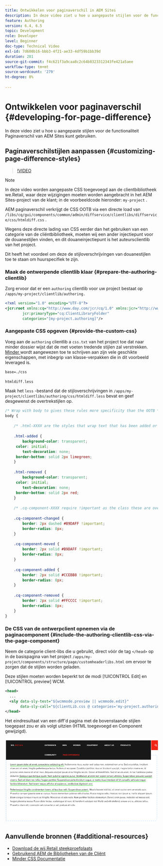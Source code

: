 ```yaml
---
title: Ontwikkelen voor paginaverschil in AEM Sites
description: In deze video ziet u hoe u aangepaste stijlen voor de functionaliteit Paginaverschil van AEM Sites kunt gebruiken.
feature: Authoring
version: 6.4, 6.5
topic: Development
role: Developer
level: Beginner
doc-type: Technical Video
exl-id: 7d600b16-bbb3-4f21-ae33-4df59b1bb39d
duration: 281
source-git-commit: f4c621f3a9caa8c2c64b8323312343fe421a5aee
workflow-type: tm+mt
source-wordcount: '279'
ht-degree: 0%

---
```


# Ontwikkelen voor paginaverschil {#developing-for-page-difference}

In deze video ziet u hoe u aangepaste stijlen voor de functionaliteit Paginaverschil van AEM Sites kunt gebruiken.

## Paginaverschilstijlen aanpassen {#customizing-page-difference-styles}

>[!VIDEO](https://video.tv.adobe.com/v/18871?quality=12&learn=on)

>[!NOTE]
>
>In deze video worden aangepaste CSS toegevoegd aan de clientbibliotheek we.Retail, waar deze wijzigingen moeten worden aangebracht in het AEM Sites-project van de klant; in de voorbeeldcode hieronder: `my-project` .

AEM paginaverschil verkrijgt de CSS OOTB via een directe load van `/libs/cq/gui/components/common/admin/diffservice/clientlibs/diffservice/css/htmldiff.css` .

Wegens deze directe lading van CSS eerder dan het gebruiken van een categorie van de cliëntbibliotheek, moeten wij een ander injectiepunt voor de douanestijlen vinden, en dit douaneinjectiepunt is het auteursclientlib van het project.

Dit heeft het voordeel om deze de stijloverschrijvingen van douanestijlen toe te staan om huurspecifiek te zijn.

### Maak de ontwerpende clientlib klaar {#prepare-the-authoring-clientlib}

Zorg ervoor dat er een `authoring` clientlib voor uw project bestaat op `/apps/my-project/clientlib/authoring.`

```xml
<?xml version="1.0" encoding="UTF-8"?>
<jcr:root xmlns:cq="http://www.day.com/jcr/cq/1.0" xmlns:jcr="http://www.jcp.org/jcr/1.0"
        jcr:primaryType="cq:ClientLibraryFolder"
        categories="[my-project.authoring]"/>
```

### Aangepaste CSS opgeven {#provide-the-custom-css}

Voeg aan de `authoring` clientlib a `css.txt` van het project toe dat naar minder dossier wijst dat de met voeten tredende stijlen zal verstrekken. [ Minder ](https://lesscss.org/) wordt aangewezen toe te schrijven aan zijn vele geschikte eigenschappen, met inbegrip van klasse-verpakken die in dit voorbeeld leveraged is.

```shell
base=./css

htmldiff.less
```

Maak het `less` -bestand dat de stijloverschrijvingen in `/apps/my-project/clientlibs/authoring/css/htmldiff.less` bevat en geef desgewenst de overtrekstijlen op.

```css
/* Wrap with body to gives these rules more specificity than the OOTB */
body {

    /* .html-XXXX are the styles that wrap text that has been added or removed */

    .html-added {
        background-color: transparent;
     color: initial;
        text-decoration: none;
     border-bottom: solid 2px limegreen;
    }

    .html-removed {
        background-color: transparent;
     color: initial;
        text-decoration: none;
     border-bottom: solid 2px red;
    }

    /* .cq-component-XXXX require !important as the class these are overriding uses it. */

    .cq-component-changed {
        border: 2px dashed #B9DAFF !important;
        border-radius: 8px;
    }
    
    .cq-component-moved {
        border: 2px solid #B9DAFF !important;
        border-radius: 8px;
    }

    .cq-component-added {
        border: 2px solid #CCEBB8 !important;
        border-radius: 8px;
    }

    .cq-component-removed {
        border: 2px solid #FFCCCC !important;
        border-radius: 8px;
    }
}
```

### De CSS van de ontwerpclient opnemen via de paginacomponent {#include-the-authoring-clientlib-css-via-the-page-component}

Neem de categorie client-libs die u gebruikt, direct vóór de tag `</head>` op in de basispagina van het project `/apps/my-project/components/structure/page/customheaderlibs.html` om ervoor te zorgen dat de stijlen worden geladen.

Deze stijlen moeten worden beperkt tot de modi [!UICONTROL Edit] en [!UICONTROL preview] WCM.

```xml
<head>
  ...
  <sly data-sly-test="${wcmmode.preview || wcmmode.edit}" 
       data-sly-call="${clientLib.css @ categories='my-project.authoring'}"/>
</head>
```

Het eindresultaat van een diff&#39;d pagina met de bovenstaande stijlen toegepast zou er als volgt uitzien (HTML toegevoegd en Component gewijzigd).

![ verschil van de Pagina ](assets/page-diff.png)

## Aanvullende bronnen {#additional-resources}

* [ Download de wij.Retail steekproefplaats ](https://github.com/Adobe-Marketing-Cloud/aem-sample-we-retail/releases)
* [ Gebruikend AEM de Bibliotheken van de Cliënt ](https://helpx.adobe.com/experience-manager/6-5/sites/developing/using/clientlibs.html)
* [ Minder CSS Documentatie ](https://lesscss.org/)
